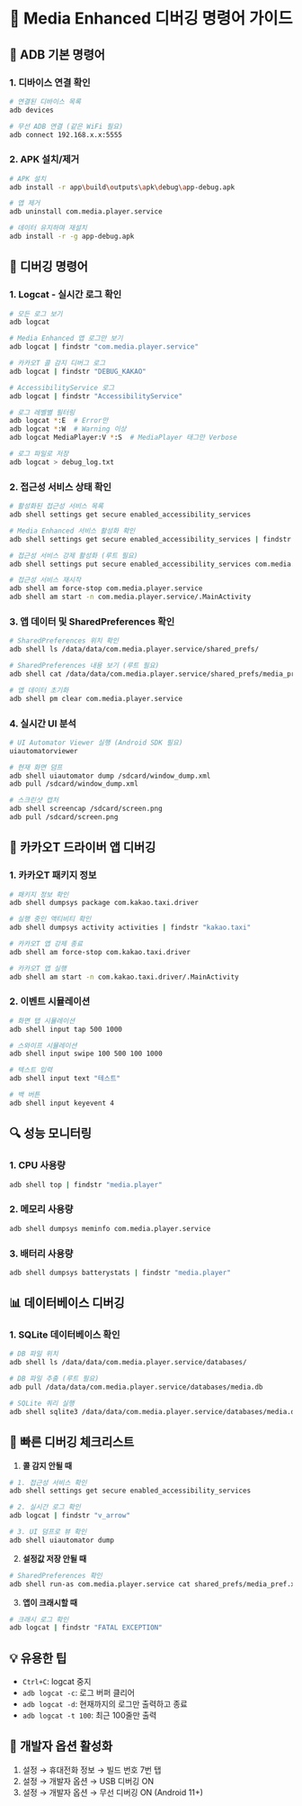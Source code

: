 # 🔧 Media Enhanced 디버깅 명령어 가이드

## 📱 ADB 기본 명령어

### 1. 디바이스 연결 확인
```bash
# 연결된 디바이스 목록
adb devices

# 무선 ADB 연결 (같은 WiFi 필요)
adb connect 192.168.x.x:5555
```

### 2. APK 설치/제거
```bash
# APK 설치
adb install -r app\build\outputs\apk\debug\app-debug.apk

# 앱 제거
adb uninstall com.media.player.service

# 데이터 유지하며 재설치
adb install -r -g app-debug.apk
```

## 🐛 디버깅 명령어

### 1. Logcat - 실시간 로그 확인
```bash
# 모든 로그 보기
adb logcat

# Media Enhanced 앱 로그만 보기
adb logcat | findstr "com.media.player.service"

# 카카오T 콜 감지 디버그 로그
adb logcat | findstr "DEBUG_KAKAO"

# AccessibilityService 로그
adb logcat | findstr "AccessibilityService"

# 로그 레벨별 필터링
adb logcat *:E  # Error만
adb logcat *:W  # Warning 이상
adb logcat MediaPlayer:V *:S  # MediaPlayer 태그만 Verbose

# 로그 파일로 저장
adb logcat > debug_log.txt
```

### 2. 접근성 서비스 상태 확인
```bash
# 활성화된 접근성 서비스 목록
adb shell settings get secure enabled_accessibility_services

# Media Enhanced 서비스 활성화 확인
adb shell settings get secure enabled_accessibility_services | findstr "media.player"

# 접근성 서비스 강제 활성화 (루트 필요)
adb shell settings put secure enabled_accessibility_services com.media.player.service/.MediaService

# 접근성 서비스 재시작
adb shell am force-stop com.media.player.service
adb shell am start -n com.media.player.service/.MainActivity
```

### 3. 앱 데이터 및 SharedPreferences 확인
```bash
# SharedPreferences 위치 확인
adb shell ls /data/data/com.media.player.service/shared_prefs/

# SharedPreferences 내용 보기 (루트 필요)
adb shell cat /data/data/com.media.player.service/shared_prefs/media_pref.xml

# 앱 데이터 초기화
adb shell pm clear com.media.player.service
```

### 4. 실시간 UI 분석
```bash
# UI Automator Viewer 실행 (Android SDK 필요)
uiautomatorviewer

# 현재 화면 덤프
adb shell uiautomator dump /sdcard/window_dump.xml
adb pull /sdcard/window_dump.xml

# 스크린샷 캡처
adb shell screencap /sdcard/screen.png
adb pull /sdcard/screen.png
```

## 🎯 카카오T 드라이버 앱 디버깅

### 1. 카카오T 패키지 정보
```bash
# 패키지 정보 확인
adb shell dumpsys package com.kakao.taxi.driver

# 실행 중인 액티비티 확인
adb shell dumpsys activity activities | findstr "kakao.taxi"

# 카카오T 앱 강제 종료
adb shell am force-stop com.kakao.taxi.driver

# 카카오T 앱 실행
adb shell am start -n com.kakao.taxi.driver/.MainActivity
```

### 2. 이벤트 시뮬레이션
```bash
# 화면 탭 시뮬레이션
adb shell input tap 500 1000

# 스와이프 시뮬레이션
adb shell input swipe 100 500 100 1000

# 텍스트 입력
adb shell input text "테스트"

# 백 버튼
adb shell input keyevent 4
```

## 🔍 성능 모니터링

### 1. CPU 사용량
```bash
adb shell top | findstr "media.player"
```

### 2. 메모리 사용량
```bash
adb shell dumpsys meminfo com.media.player.service
```

### 3. 배터리 사용량
```bash
adb shell dumpsys batterystats | findstr "media.player"
```

## 📊 데이터베이스 디버깅

### 1. SQLite 데이터베이스 확인
```bash
# DB 파일 위치
adb shell ls /data/data/com.media.player.service/databases/

# DB 파일 추출 (루트 필요)
adb pull /data/data/com.media.player.service/databases/media.db

# SQLite 쿼리 실행
adb shell sqlite3 /data/data/com.media.player.service/databases/media.db "SELECT * FROM presets;"
```

## 🚀 빠른 디버깅 체크리스트

1. **콜 감지 안될 때**
```bash
# 1. 접근성 서비스 확인
adb shell settings get secure enabled_accessibility_services

# 2. 실시간 로그 확인
adb logcat | findstr "v_arrow"

# 3. UI 덤프로 뷰 확인
adb shell uiautomator dump
```

2. **설정값 저장 안될 때**
```bash
# SharedPreferences 확인
adb shell run-as com.media.player.service cat shared_prefs/media_pref.xml
```

3. **앱이 크래시할 때**
```bash
# 크래시 로그 확인
adb logcat | findstr "FATAL EXCEPTION"
```

## 💡 유용한 팁

- `Ctrl+C`: logcat 중지
- `adb logcat -c`: 로그 버퍼 클리어
- `adb logcat -d`: 현재까지의 로그만 출력하고 종료
- `adb logcat -t 100`: 최근 100줄만 출력

## 🔐 개발자 옵션 활성화

1. 설정 → 휴대전화 정보 → 빌드 번호 7번 탭
2. 설정 → 개발자 옵션 → USB 디버깅 ON
3. 설정 → 개발자 옵션 → 무선 디버깅 ON (Android 11+)
